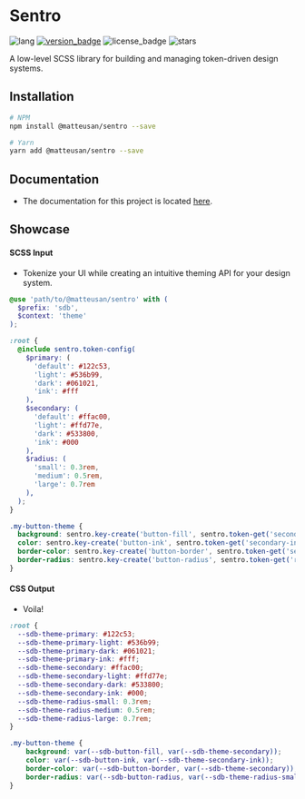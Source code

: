 # Sentro
![lang](https://img.shields.io/badge/lang-SCSS-%23c69)
[![version_badge](https://img.shields.io/npm/v/@matteusan/sentro)](https://www.npmjs.com/package/@matteusan/sentro)
![license_badge](https://img.shields.io/npm/l/@matteusan/sentro)
![stars](https://img.shields.io/github/stars/MatteuSan/sentro?style=social)

A low-level SCSS library for building and managing token-driven design systems.

## Installation
```sh
# NPM
npm install @matteusan/sentro --save

# Yarn
yarn add @matteusan/sentro --save
```

## Documentation
- The documentation for this project is located [here](https://docs.matteusan.me/docs/sentro).

## Showcase
#### SCSS Input
- Tokenize your UI while creating an intuitive theming API for your design system.
```scss
@use 'path/to/@matteusan/sentro' with (
  $prefix: 'sdb',
  $context: 'theme'
);

:root {
  @include sentro.token-config(
    $primary: (
      'default': #122c53,
      'light': #536b99,
      'dark': #061021,
      'ink': #fff
    ),
    $secondary: (
      'default': #ffac00,
      'light': #ffd77e,
      'dark': #533800,
      'ink': #000
    ),
    $radius: (
      'small': 0.3rem,
      'medium': 0.5rem,
      'large': 0.7rem
    ),
  );
}

.my-button-theme {
  background: sentro.key-create('button-fill', sentro.token-get('secondary'));
  color: sentro.key-create('button-ink', sentro.token-get('secondary-ink'));
  border-color: sentro.key-create('button-border', sentro.token-get('secondary'));
  border-radius: sentro.key-create('button-radius', sentro.token-get('radius-small'));
}
```
#### CSS Output
- Voila!
```css
:root {
  --sdb-theme-primary: #122c53;
  --sdb-theme-primary-light: #536b99;
  --sdb-theme-primary-dark: #061021;
  --sdb-theme-primary-ink: #fff;
  --sdb-theme-secondary: #ffac00;
  --sdb-theme-secondary-light: #ffd77e;
  --sdb-theme-secondary-dark: #533800;
  --sdb-theme-secondary-ink: #000;
  --sdb-theme-radius-small: 0.3rem;
  --sdb-theme-radius-medium: 0.5rem;
  --sdb-theme-radius-large: 0.7rem;
}

.my-button-theme {
    background: var(--sdb-button-fill, var(--sdb-theme-secondary));
    color: var(--sdb-button-ink, var(--sdb-theme-secondary-ink));
    border-color: var(--sdb-button-border, var(--sdb-theme-secondary));
    border-radius: var(--sdb-button-radius, var(--sdb-theme-radius-small));
}
```